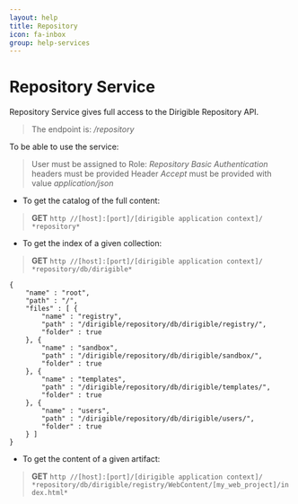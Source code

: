 ```yaml
---
layout: help
title: Repository
icon: fa-inbox
group: help-services
---
```


Repository Service
===

Repository Service gives full access to the Dirigible Repository API.

> The endpoint is: */repository*

To be able to use the service:

> User must be assigned to Role: *Repository*
> *Basic Authentication* headers must be provided
> Header *Accept* must be provided with value *application/json*

* To get the catalog of the full content:

> **GET** `http //[host]:[port]/[dirigible application context]/ *repository*`


* To get the index of a given collection:

> **GET** `http //[host]:[port]/[dirigible application context]/ *repository/db/dirigible*`

<pre><code>{
    "name" : "root",
	"path" : "/",
	"files" : [ {
		"name" : "registry",
		"path" : "/dirigible/repository/db/dirigible/registry/",
		"folder" : true
	}, {
		"name" : "sandbox",
		"path" : "/dirigible/repository/db/dirigible/sandbox/",
		"folder" : true
	}, {
		"name" : "templates",
		"path" : "/dirigible/repository/db/dirigible/templates/",
		"folder" : true
	}, {
		"name" : "users",
		"path" : "/dirigible/repository/db/dirigible/users/",
		"folder" : true
	} ]
}
</code></pre>

* To get the content of a given artifact:

> **GET** `http //[host]:[port]/[dirigible application context]/ *repository/db/dirigible/registry/WebContent/[my_web_project]/index.html*`

